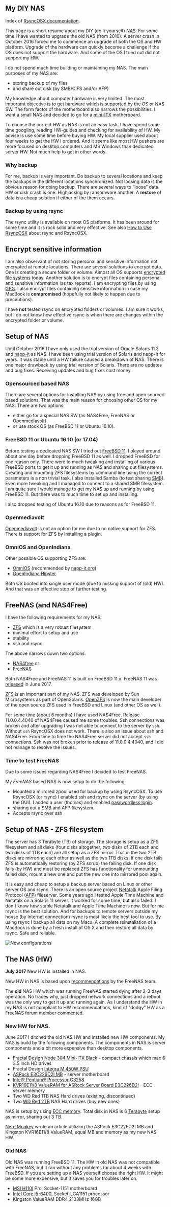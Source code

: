 ## My DIY NAS

Index of [RsyncOSX documentation](https://rsyncosx.github.io/Documentation/).

This page is a short resume about my DIY (do it yourself) [NAS](https://en.wikipedia.org/wiki/Network-attached_storage). For some time I have wanted to upgrade the old NAS (from 2010). A server crash in October 2016 forced me to commence an upgrade of both the OS and HW platform. Upgrade of the hardware can quickly become a challenge if the OS does not support the hardware. And some of the OS I tried out did not support my HW.

I do not spend much time building or maintaining my NAS. The main purposes of my NAS are:

- storing backup of my files
- and share out disk (by SMB/CIFS and/or AFP)

My knowledge about computer hardware is very limited. The most important objective is to get hardware which is supported by the OS or NAS SW. The form factor of the motherboard also narrows the possibilities. I want a small NAS and decided to go for a [mini-ITX](https://en.wikipedia.org/wiki/Mini-ITX) motherboard.  

To choose the correct HW as NAS is not an easy task. I have spend some time googling, reading HW-guides and checking for availability of HW. My advise is use some time before buying HW. My local supplier used about four weeks to get the HW I ordered. And it seems like most HW pushers are more focused on desktop computers and MS Windows than dedicated server HW. Not much help to get in other words.


### Why backup

For me, backup is very important. Do backup to several locations and keep the backups in the different locations synchronized. Not loosing data is the obvious reason for doing backup. There are several ways to “loose” data. HW or disk crash is one. Highjacking by ransomware another. A **restore** of data is a cheap solution if either of the them occurs.

### Backup by using rsync

The rsync utility is available on most OS platforms. It has been around for some time and it is rock solid and very effective. See also [How to Use RsyncOSX](HowtoUseRsyncOSX.md) about rsync and RsyncOSX.

## Encrypt sensitive information

I am also observant of not storing personal and sensitive information not encrypted at remote locations. There are several solutions to encrypt data. One is creating a secure folder or volume. Almost all OS supports [encrypted file systems](https://en.wikipedia.org/wiki/Filesystem-level_encryption) today. Another solution is to encrypt files containing personal and sensitive information (as tax reports). I am encrypting files by using [GPG](https://en.wikipedia.org/wiki/GNU_Privacy_Guard). I also encrypt files containing sensitive information in case my MacBook is **compromised** (hopefully not likely to happen due to precautions).

I have **not** tested rsync on encrypted folders or volumes. I am sure it works, but I do not know how effective rsync is when there are changes within the encrypted folder or volume.

## Setup of NAS

Until October 2016 I have only used the trial version of Oracle Solaris 11.3 and [napp-it](https://www.napp-it.org/) as NAS. I have been using trial version of Solaris and napp-it for years. It was stable until a HW failure caused a breakdown of NAS. There is one major drawback by using trial version of Solaris. There are no updates and bug fixes. Receiving updates and bug fixes cost money.

### Opensourced based NAS

There are several options for installing NAS by using free and open sourced based solutions. That was the main reason for choosing other OS for my NAS. There are two options:

- either go for a special NAS SW (as NAS4Free, FreeNAS or Openmediavolt)
- or use stock OS (as FreeBSD 11 or Ubuntu 16.10).  

### FreeBSD 11 or Ubuntu 16.10 (or 17.04)

Before testing a dedicated NAS SW I tried out [FreeBSD 11](https://www.freebsd.org/). I played around about one day before dropping FreeBSD 11 as well. I dropped FreeBSD for one reason only. There were to much tweaking and installing of various FreeBSD ports to get it up and running as NAS and sharing out filesystems. Creating and mounting ZFS filesystems by command line using the correct parameters is a non trivial task. I also installed Samba (to test sharing [SMB](https://en.wikipedia.org/wiki/Server_Message_Block)). Even more tweaking and I managed to connect to a shared SMB filesystem. I am quite sure I would manage to get my NAS up and running by using FreeBSD 11. But there was to much time to set up and installing.

I also dropped testing of Ubuntu 16.10 due to reasons as for FreeBSD 11.

### Openmediavolt

[Openmediavolt](http://www.openmediavault.org/) is not an option for me due to no native support for ZFS. There is support for ZFS by installing a plugin.

### OmniOS and OpenIndiana

Other possible OS supporting ZFS are:

- [OmniOS](https://omnios.omniti.com/) (recommended by [napp-it.org](http://napp-it.org/))
- [OpenIndiana Hipster](http://www.openindiana.org/)

Both OS booted into single user mode (due to missing support of (old) HW). And that was an effective stop of further testing.

## FreeNAS (and NAS4Free)

I have the following requirements for my NAS:

- [ZFS](https://en.wikipedia.org/wiki/ZFS) which is a very robust filesystem
- minimal effort to setup and use
- stability
- ssh and rsync

The above narrows down two options:

- [NAS4free](http://www.nas4free.org/) or
- [FreeNAS](http://www.freenas.org/)

Both NAS4Free and FreeNAS 11 is built on FreeBSD 11.x. FreeNAS 11 was [released](https://forums.freenas.org/index.php?threads/freenas-11-0-released.55327/) in June 2017.

[ZFS](https://en.wikipedia.org/wiki/ZFS) is an important part of my NAS. ZFS was developed by Sun Microsystems as part of OpenSolaris. [OpenZFS](http://open-zfs.org/wiki/Main_Page) is now the main developer of the open source ZFS used in FreeBSD and Linux (and other OS as well).

For some time (about 6 months) I have used NAS4Free. Release 11.0.0.4.4040 of NAS4Free caused me some troubles. Ssh connections was broken and after upgrading I was not able to connect to the server by `ssh`. Without `ssh` RsyncOSX does not work. There is also an issue about ssh and NAS4Free. From time to time the NAS4Free server did not accept `ssh` connections. Ssh was not broken prior to release of 11.0.0.4.4040, and I did not manage to resolve the issues.    

### Time to test FreeNAS

Due to some issues regarding NAS4Free I decided to test FreeNAS.

My *FreeNAS* based NAS is now setup to do the following:

- Mounted a mirrored zpool used for backup by using RsyncOSX. To use RsyncOSX (or rsync) I enabled ssh and rsync on the server (by using the GUI). I added a user (thomas) and enabled [passwordless login](PasswordlessLogin.md).
- sharing out a SMB and AFP filesystem.
- Accepts rsync over ssh

## Setup of NAS - ZFS filesystem

The server has 3 Terabyte (TB) of storage. The storage is setup as a ZFS filesystem and all disks (four disks altogether, two disks of 2TB each and two disks of 1TB each) are all setup as a ZFS mirror. That is the two 2TB disks are mirroring each other as well as the two 1TB disks. If one disk fails ZFS is automatically restoring (by ZFS scrub) the failing disk. If one disk fails (by HW) and must be replaced ZFS has functionality for unmounting failed disk, mount a new one and put the new one into mirrored pool again.

It is easy and cheap to setup a backup server based on Linux or other server OS and rsync. There is an open source project [Netatalk](http://netatalk.sourceforge.net/) Apple Filing Protocol ([AFP](https://en.wikipedia.org/wiki/Apple_Filing_Protocol)) fileserver. Some years ago I tested Apple Time Machine and Netatalk on a Solaris 11 server. It worked for some time, but also failed. I don't know how stable Netatalk and Apple Time Machine is now. But for me rsync is the best solution. And for backups to remote servers outside my house (by Internet connection) rsync is most likely the best tool to use. By using rsync I backup all data on my Macs. A complete reinstallation of a MacBook is done by a fresh install of OS X and then restore all data by rsync. Safe and reliable.

![New configurations](screenshots/master/nas/nas1.jpeg)

## The NAS (HW)

**July 2017** New HW is installed in NAS.

New HW in NAS is based upon [recommendations](https://forums.freenas.org/index.php?resources/freenas%C2%AE-quick-hardware-guide.7/) by the FreeNAS team.

The **old** NAS HW which was running FreeNAS started dying after 2-3 days operation. No traces why, just dropped network connections and a reboot was the only way to get it up and running again. As I understand the HW in my NAS is not compliant to HW recommendations, kind of "dodgy" HW as a FreeNAS forum member commented.

### New HW for NAS.

June 2017 I ditched the old NAS HW and installed new HW components. My NAS is build by the following components. The components in NAS is server components and a bit more expensive than desktop components.

- [Fractal Design Node 304 Mini-ITX Black](http://www.fractal-design.com/home/product/cases/node-series/node-304-black) - compact chassis which max 6 3.5 inch HD drives
- Fractal Design [Integra M 450W PSU](http://www.fractal-design.com/home/product/power-supplies/integra-m/integra-m-450w)
- [ASRock E3C226D2I MB](http://www.asrockrack.com/general/productdetail.asp?Model=E3C226D2I#Specifications) - server motherboard
- [Intel® Pentium® Processor G3258](https://ark.intel.com/products/82723/Intel-Pentium-Processor-G3258-3M-Cache-3_20-GHz)
- [KVR16E11/8 ValueRAM for ASRock Server Board E3C226D2I](http://www.kingston.com/us/memory/search?devicetype=7&mfr=ASR&line=Server%20Board&model=86498) - ECC server memory
- Two WD Red 1TB NAS Hard drives (existing, discontinued)
- Two [WD Red 2TB](https://www.amazon.com/Red-2TB-Hard-Disk-Drive/dp/B008JJLZ7G) NAS Hard drives (buy new ones)

NAS is setup by using [ECC memory](https://en.wikipedia.org/wiki/ECC_memory). Total disk in NAS is 6 [Terabyte](https://en.wikipedia.org/wiki/Terabyte) setup as mirror, sharing out 3 TB.

[Nerd Monkey](http://www.nerd-monkey.com/test-6-nas__expert_for_up_to_6_drives_with_ecc_memory_aes_ni_and_ipmi) wrote an article utilizing the ASRock E3C226D2I MB and Kingston KVR16E11/8 ValueRAM, equal MB and memory as my new NAS HW.

### Old NAS

Old NAS was running FreeBSD 11. The HW in old NAS was not compatible with FreeNAS, but it ran without any problems for about 4 weeks with FreeBSD.  If you are setting up a NAS yourself choose the right HW. It might be some more expensive, but it saves you for troubles later on.

-  [MSI H110I](https://www.msi.com/Motherboard/H110I-PRO.html#hero-overview) Pro, Socket-1151 motherboard
-  [Intel Core i5-6400](http://ark.intel.com/products/88185/Intel-Core-i5-6400-Processor-6M-Cache-up-to-3_30-GHz), Socket-LGA1151 processor
-  Kingston ValueRAM DDR4 2133MHz 16GB
